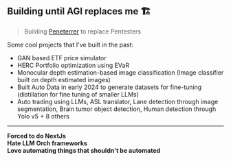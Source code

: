 ## Building until AGI replaces me 🏗️

> Building <a href="https://peneterrer.com/">Peneterrer</a> to replace Pentesters

Some cool projects that I've built in the past:
- GAN based ETF price simulator
- HERC Portfolio optimization using EVaR
- Monocular depth estimation-based image classification (Image classifier built on depth estimated images)
- Built Auto Data in early 2024 to generate datasets for fine-tuning (distillation for fine tuning of smaller LLMs)
- Auto trading using LLMs, ASL translator, Lane detection through image segmentation, Brain tumor object detection, Human detection through Yolo v5 + 8 others
---

**Forced to do NextJs**  
**Hate LLM Orch frameworks**   
**Love automating things that shouldn't be automated**  
